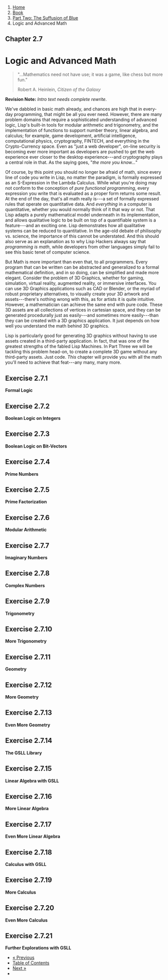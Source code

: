 <ol class="breadcrumb">
  <li><a href="/">Home</a></li>
  <li><a href="/book/">Book</a></li>
  <li><a href="/book/2-0-0-overview/">Part Two: The Suffusion of Blue</a></li>
  <li class="active">Logic and Advanced Math</li>
</ol>

## Chapter 2.7

# Logic and Advanced Math

> "...Mathematics need not have use; it was a game, like chess but more fun."
> <footer>Robert A. Heinlein, <em>Citizen of the Galaxy</em></footer>

**Revision Note:** *Intro text needs complete rewrite*.

We've dabbled in basic math already, and chances are high that in every-day programming, that might be all you ever need.  However, there are many problem domains that require a sophisticated understanding of advanced logic, Lisp's built-in tools for modular arithmetic and trigonometry, and the implementation of functions to support number theory, linear algebra, and calculus; for example, game development, artificial intelligence, computational physics, cryptography, FINTECH, and everything in the Crypto-Currency space.  Even as "just a web developer", on-line security is becoming ever more important as developers are pushed to get the web experience ever closer to the desktop experience---and cryptography plays a central role in that.  As the saying goes, "*the more you know...*"

Of course, by this point you should no longer be afraid of math, since every line of code you write in Lisp, no matter the paradigm, is formally expressed as an S-Expression in the Lambda Calculus.  While what you're doing may not conform to the conception of *pure functional programming*, every expression you write that is evaluated as a proper form returns some result.  At the end of the day, that's all math really is---a set of formally expressed rules that operate on quantitative data.  And *everything* in a computer is quantitative, whether you would normally think of it that way or not.  That Lisp adapts a purely mathematical model underneath in its implementation, and allows qualitative logic to be built on top of a quantifiable system is a feature---and an exciting one.  Lisp demonstrates how all qualitative systems can be reduced to quantitative.  In the age-old debate of philisophy vs. science, the importance of this cannot be understated.  And this should also serve as an explanation as to why Lisp Hackers always say that *programming is math*, while developers from other languages simply fail to see this basic tenet of computer science.

But Math is more important than even that, to all programmers.  Every program that can be written can be abstracted and generalized to a formal mathematical definition, and in so doing, can be simplified and made more elegant.  Consider the problem of 3D Graphics, whether for gaming, simulation, virtual reality, augmented reality, or immersive interfaces.  You can use 3D Graphics applications such as CAD or Blender, or the myriad of robust proprietary alternatives, to visually create your 3D artwork and assets---there's nothing wrong with this, as for artists it is quite intuitive.  However, a mathematician can achieve the same end with pure code.  These 3D assets are all collections of vertices in cartesian space, and they can be generated procedurally just as easily---and sometimes more easily---than they can be created with a 3D graphics application.  It just depends on how well you understand the math behind 3D graphics.

Lisp is particularly good for generating 3D graphics without having to use assets created in a third-party application.  In fact, that was one of the greatest strengths of the fabled Lisp Machines.  In Part Three we will be tackling this problem head-on, to create a complete 3D game without any third-party assets.  Just code.  *This* chapter will provide you with all the math you'll need to achieve that feat---any many, many more.

## Exercise 2.7.1

**Formal Logic**

## Exercise 2.7.2

**Boolean Logic on Integers**

## Exercise 2.7.3

**Boolean Logic on Bit-Vectors**

## Exercise 2.7.4

**Prime Numbers**

## Exercise 2.7.5

**Prime Factorization**

## Exercise 2.7.6

**Modular Arithmetic**

## Exercise 2.7.7

**Imaginary Numbers**

## Exercise 2.7.8

**Complex Numbers**

## Exercise 2.7.9

**Trigonometry**

## Exercise 2.7.10

**More Trigonometry**

## Exercise 2.7.11

**Geometry**

## Exercise 2.7.12

**More Geometry**

## Exercise 2.7.13

**Even More Geometry**

## Exercise 2.7.14

**The GSLL Library**

## Exercise 2.7.15

**Linear Algebra with GSLL**

## Exercise 2.7.16

**More Linear Algebra**

## Exercise 2.7.17

**Even More Linear Algebra**

## Exercise 2.7.18

**Calculus with GSLL**

## Exercise 2.7.19

**More Calculus**

## Exercise 2.7.20

**Even More Calculus**

## Exercise 2.7.21

**Further Explorations with GSLL**

<ul class="pager">
  <li class="previous"><a href="/book/2-06-0-threads-memos-parallel/">&laquo; Previous</a></li>
  <li><a href="/book/">Table of Contents</a></li>
  <li class="next"><a href="/book/2-08-0-number-theory/">Next &raquo;</a><li>
</ul>
